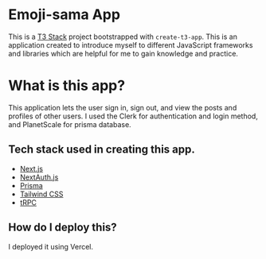 # Emoji-sama App

This is a [T3 Stack](https://create.t3.gg/) project bootstrapped with `create-t3-app`. This is an application created to introduce myself to different JavaScript frameworks and libraries which are helpful for me to gain knowledge and practice. 

# What is this app?

This application lets the user sign in, sign out, and view the posts and profiles of other users. I used the Clerk for authentication and login method, and PlanetScale for prisma database.  

## Tech stack used in creating this app.

- [Next.js](https://nextjs.org)
- [NextAuth.js](https://next-auth.js.org)
- [Prisma](https://prisma.io)
- [Tailwind CSS](https://tailwindcss.com)
- [tRPC](https://trpc.io)

## How do I deploy this?

I deployed it using Vercel.
